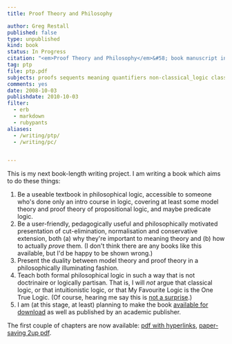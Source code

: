 ```yaml
---
title: Proof Theory and Philosophy

author: Greg Restall
published: false
type: unpublished
kind: book
status: In Progress
citation: "<em>Proof Theory and Philosophy</em>&#58; book manuscript in progress."
tag: ptp
file: ptp.pdf
subjects: proofs sequents meaning quantifiers non-classical_logic classical_logic
comments: yes
date: 2008-10-03
publishdate: 2010-10-03
filter:
  - erb
  - markdown
  - rubypants
aliases:
  - /writing/ptp/
  - /writing/pc/


---
```

This is my next book-length writing project.  I am writing a book which aims to do these things:</p>
<ol>
<li /> Be a useable textbook in philosophical logic, accessible to someone who's done only an intro course in logic, covering at least some model theory and proof theory of propositional logic, and maybe predicate logic.
<li /> Be a user-friendly, pedagogically useful and philosophically motivated presentation of cut-elimination, normalisation and conservative extension, both (a) why they're important to meaning theory and (b) how to actually <em>prove</em> them.  (I don't think there are any books like this available, but I'd be happy to be shown wrong.)
<li /> Present the duality between model theory and proof theory in a philosophically illuminating fashion.
<li /> Teach both formal philosophical logic in such a way that is not doctrinaire or logically partisan.  That is, I will <em>not</em> argue that classical logic, or that intuitionistic logic, or that My Favourite Logic is the One True Logic. (Of course, hearing me say this is <a href="http://consequently.org/writing/logical_pluralism/">not a surprise</a>.)
<li /> I am (at this stage, at least) planning to make the book <a href="http://consequently.org/news/2004/03/18/publishing_a_book">available for download</a> as well as published by an academic publisher.
</ol>

The first couple of chapters are now available: <a href="http://consequently.org/papers/ptp.pdf">pdf with hyperlinks</a>, <a href="http://consequently.org/papers/ptp-2up.pdf">paper-saving 2up pdf</a>. 